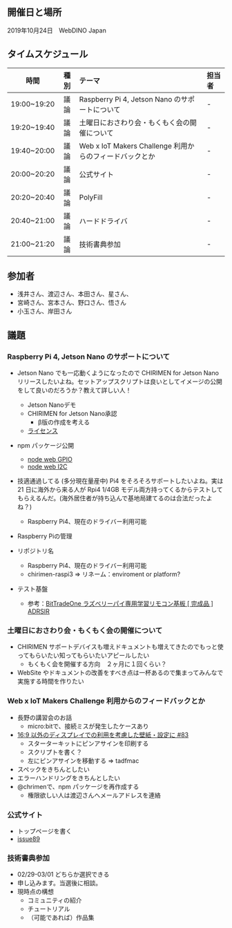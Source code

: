## 開催日と場所
2019年10月24日　WebDINO Japan

 ## タイムスケジュール
|時間|種別|テーマ|担当者|
|:----:|:----:|:----|:----|
|19:00~19:20|議論|Raspberry Pi 4, Jetson Nano のサポートについて|-|
|19:20~19:40|議論|土曜日におさわり会・もくもく会の開催について|-|
|19:40~20:00|議論|Web x IoT Makers Challenge 利用からのフィードバックとか|-|
|20:00~20:20|議論|公式サイト|-|
|20:20~20:40|議論|PolyFill|-|
|20:40~21:00|議論|ハードドライバ|-|
|21:00~21:20|議論|技術書典参加|-|

## 参加者
- 浅井さん、渡辺さん、本田さん、星さん、
- 宮崎さん、宮本さん、野口さん、悟さん
- 小玉さん、岸田さん


## 議題
### Raspberry Pi 4, Jetson Nano のサポートについて
- Jetson Nano でも一応動くようになったので CHIRIMEN for Jetson Nano リリースしたいよね。セットアップスクリプトは良いとしてイメージの公開をして良いのだろうか？教えて詳しい人！
  - Jetson Nanoデモ
  - CHIRIMEN for Jetson Nano承認
    - β版の作成を考える
  - [ライセンス](http://wiki.seeedstudio.com/jp/license/)
- npm パッケージ公開
  - [node web GPIO](https://www.npmjs.com/package/node-web-gpio)
  - [node web I2C](npmjs.com/package/node-web-i2c)

- 技適通過してる (多分現在量産中) Pi4 をそろそろサポートしたいよね。実は 21 日に海外から来る人が Rpi4 1/4GB モデル両方持ってくるからテストしてもらえるんだ。(海外居住者が持ち込んで基地局建てるのは合法だったよね？)
  - Raspberry Pi4、現在のドライバー利用可能
 - Raspberry Piの管理
  - リポジトリ名
    - Raspberry Pi4、現在のドライバー利用可能
    - chirimen-raspi3 => リネーム：enviroment or platform?
  - テスト基盤
    - 参考：[BitTradeOne ラズベリーパイ専用学習リモコン基板 [ 完成品 ] ADRSIR](https://www.amazon.co.jp/gp/product/B077ZNDW79/)

### 土曜日におさわり会・もくもく会の開催について
- CHIRIMEN サポートデバイスも増えドキュメントも増えてきたのでもっと使ってもらいたい知ってもらいたいアピールしたい
  - もくもく会を開催する方向　２ヶ月に１回くらい？
- WebSite やドキュメントの改善をすべき点は一杯あるので集まってみんなで実施する時間を作りたい


### Web x IoT Makers Challenge 利用からのフィードバックとか
- 長野の講習会のお話
  - micro:bitで、接続ミスが発生したケースあり
- [16:9 以外のディスプレイでの利用を考慮した壁紙・設定に #83](https://github.com/chirimen-oh/chirimen-raspi3/issues/83)
  - スターターキットにピンアサインを印刷する
  - スクリプトを書く？
  - 左にピンアサインを移動する => tadfmac
- スペックをきちんとしたい
- エラーハンドリングをきちんとしたい
- @chrimenで、npm パッケージを再作成する
  - 権限欲しい人は渡辺さんへメールアドレスを連絡

### 公式サイト
- トップページを書く
- [issue89](https://github.com/chirimen-oh/chirimen-oh.github.io/issues/89)

### 技術書典参加
- 02/29-03/01 どちらか選択できる
- 申し込みます。当選後に相談。
- 現時点の構想
  - コミュニティの紹介
  - チュートリアル
  - （可能であれば）作品集
